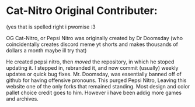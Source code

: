 # Cat-Nitro Original Contributer:
(yes that is spelled right i pwomise :3

OG Cat-Nitro, or Pepsi Nitro was originally created by Dr Doomsday (who coincidentally creates discord meme yt shorts and makes thousands of dollars a month maybe ill try that)

He created pepsi nitro, then *moved* the repository, in which he stoped updating it. I stepped in, rebranded it, and now commit (usually) weekly updates or quick bug fixes. Mr. Doomsday, was essentially banned off of github for having offensive pronouns. This purged Pepsi Nitro, Leaving this website one of the only forks that remained standing. Most design and color pallet choice credit goes to him. However i have been addig more games and archives. 
